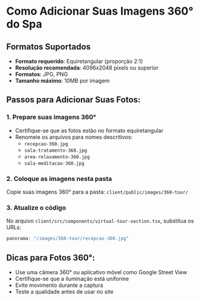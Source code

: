 # Como Adicionar Suas Imagens 360° do Spa

## Formatos Suportados
- **Formato requerido**: Equiretangular (proporção 2:1)
- **Resolução recomendada**: 4096x2048 pixels ou superior
- **Formatos**: JPG, PNG
- **Tamanho máximo**: 10MB por imagem

## Passos para Adicionar Suas Fotos:

### 1. Prepare suas imagens 360°
- Certifique-se que as fotos estão no formato equiretangular
- Renomeie os arquivos para nomes descritivos:
  - `recepcao-360.jpg`
  - `sala-tratamento-360.jpg`
  - `area-relaxamento-360.jpg`
  - `sala-meditacao-360.jpg`

### 2. Coloque as imagens nesta pasta
Copie suas imagens 360° para a pasta: `client/public/images/360-tour/`

### 3. Atualize o código
No arquivo `client/src/components/virtual-tour-section.tsx`, substitua os URLs:

```javascript
panorama: "/images/360-tour/recepcao-360.jpg"
```

## Dicas para Fotos 360°:
- Use uma câmera 360° ou aplicativo móvel como Google Street View
- Certifique-se que a iluminação está uniforme
- Evite movimento durante a captura
- Teste a qualidade antes de usar no site